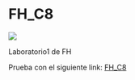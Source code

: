 # FH_C8
![](https://media.giphy.com/media/VGoAzphxf599Gz8a5F/giphy.gif)

Laboratorio1 de FH

Prueba con el siguiente link:
<a href="http://p3FH-yoferpa.surge.sh/" target="_blank">FH_C8</a>
